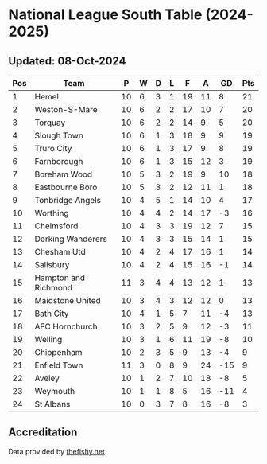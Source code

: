 # National League South Table (2024-2025)
## Updated: 08-Oct-2024

| Pos | Team | P | W | D | L | F | A | GD | Pts |
| --- | --- | --- | --- | --- | --- | --- | --- | --- | --- |
| 1 | Hemel | 10 | 6 | 3 | 1 | 19 | 11 | 8 | 21 |
| 2 | Weston-S-Mare | 10 | 6 | 2 | 2 | 17 | 10 | 7 | 20 |
| 3 | Torquay | 10 | 6 | 2 | 2 | 14 | 9 | 5 | 20 |
| 4 | Slough Town | 10 | 6 | 1 | 3 | 18 | 9 | 9 | 19 |
| 5 | Truro City | 10 | 6 | 1 | 3 | 17 | 9 | 8 | 19 |
| 6 | Farnborough | 10 | 6 | 1 | 3 | 15 | 12 | 3 | 19 |
| 7 | Boreham Wood | 10 | 5 | 3 | 2 | 19 | 9 | 10 | 18 |
| 8 | Eastbourne Boro | 10 | 5 | 3 | 2 | 12 | 11 | 1 | 18 |
| 9 | Tonbridge Angels | 10 | 4 | 5 | 1 | 14 | 10 | 4 | 17 |
| 10 | Worthing | 10 | 4 | 4 | 2 | 14 | 17 | -3 | 16 |
| 11 | Chelmsford | 10 | 4 | 3 | 3 | 19 | 12 | 7 | 15 |
| 12 | Dorking Wanderers | 10 | 4 | 3 | 3 | 15 | 14 | 1 | 15 |
| 13 | Chesham Utd | 10 | 4 | 2 | 4 | 17 | 16 | 1 | 14 |
| 14 | Salisbury | 10 | 4 | 2 | 4 | 15 | 16 | -1 | 14 |
| 15 | Hampton and Richmond | 11 | 3 | 4 | 4 | 13 | 12 | 1 | 13 |
| 16 | Maidstone United | 10 | 3 | 4 | 3 | 12 | 12 | 0 | 13 |
| 17 | Bath City | 10 | 4 | 1 | 5 | 7 | 11 | -4 | 13 |
| 18 | AFC Hornchurch | 10 | 3 | 2 | 5 | 9 | 12 | -3 | 11 |
| 19 | Welling | 10 | 3 | 1 | 6 | 11 | 19 | -8 | 10 |
| 20 | Chippenham | 10 | 2 | 3 | 5 | 9 | 13 | -4 | 9 |
| 21 | Enfield Town | 11 | 3 | 0 | 8 | 9 | 24 | -15 | 9 |
| 22 | Aveley | 10 | 1 | 2 | 7 | 10 | 18 | -8 | 5 |
| 23 | Weymouth | 10 | 1 | 1 | 8 | 5 | 16 | -11 | 4 |
| 24 | St Albans | 10 | 0 | 3 | 7 | 8 | 16 | -8 | 3 |

## Accreditation 

Data provided by [thefishy.net](https://www.thefishy.net/).